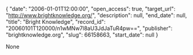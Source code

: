 {
  "date": "2006-01-01T12:00:00", 
  "open_access": true, 
  "target_url": "http://www.brightknowledge.org/", 
  "description": null, 
  "end_date": null, 
  "title": "Bright Knowledge", 
  "record_id": "20060101T120000/n1wMNw7l8aU3JdJaTuR4pw==", 
  "publisher": "brightknowledge.org", 
  "slug": 66158663, 
  "start_date": null
}

None